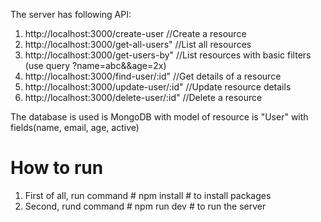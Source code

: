 The server has following API:

1. http://localhost:3000/create-user //Create a resource
2. http://localhost:3000/get-all-users" //List all resources
3. http://localhost:3000/get-users-by" //List resources with basic filters (use query ?name=abc&&age=2x)
4. http://localhost:3000/find-user/:id" //Get details of a resource
5. http://localhost:3000/update-user/:id" //Update resource details
6. http://localhost:3000/delete-user/:id" //Delete a resource

The database is used is MongoDB with model of resource is "User" with fields(name, email, age, active)

# How to run #

1. First of all, run command # npm install # to install packages
2. Second, rund command # npm run dev # to run the server
